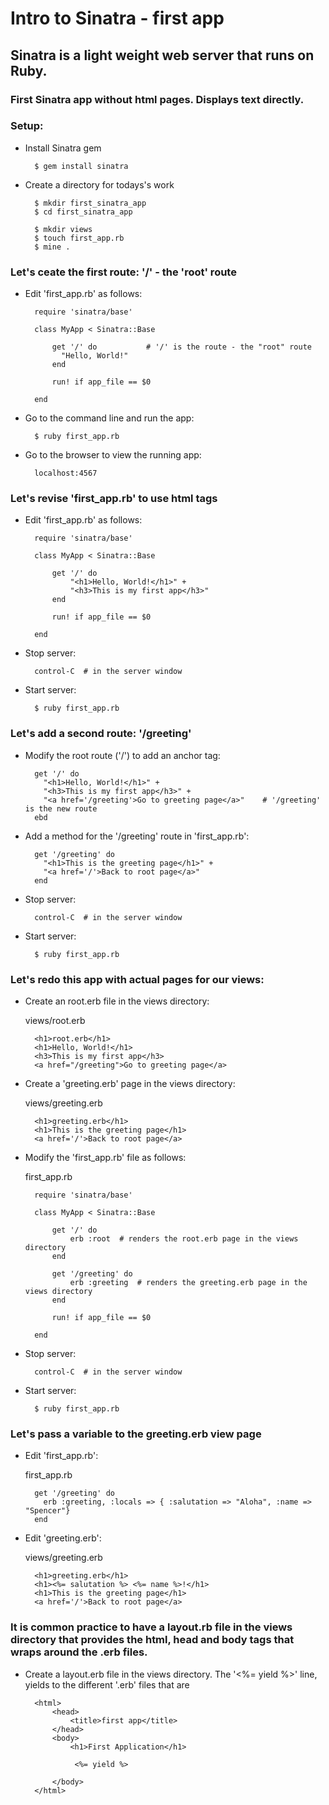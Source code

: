# Intro to Sinatra - first app

## Sinatra is a light weight web server that runs on Ruby. 

### First Sinatra app without html pages. Displays text directly.
### Setup:

* Install Sinatra gem

		$ gem install sinatra
		
* Create a directory for todays's work

		$ mkdir first_sinatra_app
		$ cd first_sinatra_app
		
		$ mkdir views
		$ touch first_app.rb
		$ mine .
		
### Let's ceate the first route: '/' - the 'root' route

* Edit 'first_app.rb' as follows:

		require 'sinatra/base'
		
		class MyApp < Sinatra::Base
		
			get '/' do           # '/' is the route - the "root" route
			  "Hello, World!"
			end
			
			run! if app_file == $0
			
		end

		  
* Go to the command line and run the app: 

		$ ruby first_app.rb
		
* Go to the browser to view the running app:

		localhost:4567
		
### Let's revise 'first_app.rb' to use html tags

* Edit 'first_app.rb' as follows:

		require 'sinatra/base'
		
		class MyApp < Sinatra::Base
		
			get '/' do
		  		"<h1>Hello, World!</h1>" +
		  		"<h3>This is my first app</h3>"
			end
		
			run! if app_file == $0
			
		end
		
* Stop server: 

		control-C  # in the server window
		
* Start server:  

		$ ruby first_app.rb


### Let's add a second route: '/greeting'

* Modify the root route ('/') to add an anchor tag:

		get '/' do
		  "<h1>Hello, World!</h1>" +
		  "<h3>This is my first app</h3>" +
		  "<a href='/greeting'>Go to greeting page</a>"    # '/greeting' is the new route
		ebd
		
* Add a method for the '/greeting' route in 'first_app.rb':

		get '/greeting' do
		  "<h1>This is the greeting page</h1>" +
		  "<a href='/'>Back to root page</a>"
		end

* Stop server: 

		control-C  # in the server window
		
* Start server:  

		$ ruby first_app.rb

### Let's redo this app with actual pages for our views:

* Create an root.erb file in the views directory:

	views/root.erb
		
		<h1>root.erb</h1>
		<h1>Hello, World!</h1>
		<h3>This is my first app</h3>
		<a href="/greeting">Go to greeting page</a>

* Create a 'greeting.erb' page in the views directory:
		
	views/greeting.erb
		
		<h1>greeting.erb</h1>
		<h1>This is the greeting page</h1>	
		<a href='/'>Back to root page</a>

* Modify the 'first_app.rb' file as follows:

	first_app.rb

		require 'sinatra/base'
		
		class MyApp < Sinatra::Base
		
			get '/' do  
		  		erb :root  # renders the root.erb page in the views directory
			end
		
			get '/greeting' do
		  		erb :greeting  # renders the greeting.erb page in the views directory
			end
			
			run! if app_file == $0
			
		end


* Stop server: 

		control-C  # in the server window
		
* Start server:  

		$ ruby first_app.rb
		
### Let's pass a variable to the greeting.erb view page

* Edit 'first_app.rb':

	first_app.rb

		get '/greeting' do
		  erb :greeting, :locals => { :salutation => "Aloha", :name => "Spencer"}
		end

* Edit 'greeting.erb':

	views/greeting.erb

		<h1>greeting.erb</h1>
		<h1><%= salutation %> <%= name %>!</h1>
		<h1>This is the greeting page</h1>	
		<a href='/'>Back to root page</a>

### It is common practice to have a layout.rb file in the views directory that provides the html, head and body tags that wraps around the .erb files.

* Create a layout.erb file in the views directory. The '<%= yield %>' line, yields to the
  different '.erb' files that are 

		<html>
			<head>
				<title>first app</title>
			</head>
			<body>
				<h1>First Application</h1>
				
				 <%= yield %>
				  
			</body>
		</html>



		